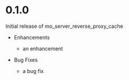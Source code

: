 # 0.1.0

Initial release of mo_server_reverse_proxy_cache

* Enhancements
  * an enhancement

* Bug Fixes
  * a bug fix
